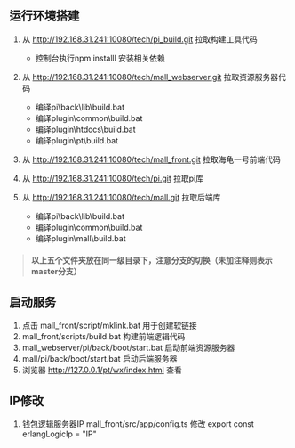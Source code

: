 ## 运行环境搭建

1. 从 http://192.168.31.241:10080/tech/pi_build.git 拉取构建工具代码
    - 控制台执行npm installl 安装相关依赖
	
2. 从 http://192.168.31.241:10080/tech/mall_webserver.git 拉取资源服务器代码
    - 编译pi\back\lib\build.bat
    - 编译plugin\common\build.bat
    - 编译plugin\htdocs\build.bat
    - 编译plugin\pt\build.bat

3. 从 http://192.168.31.241:10080/tech/mall_front.git 拉取海龟一号前端代码

4. 从 http://192.168.31.241:10080/tech/pi.git 拉取pi库

5. 从 http://192.168.31.241:10080/tech/mall.git 拉取后端库
    - 编译pi\back\lib\build.bat
    - 编译plugin\common\build.bat
    - 编译plugin\mall\build.bat

> #### 以上五个文件夹放在同一级目录下，注意分支的切换（未加注释则表示master分支）



## 启动服务

1. 点击 mall_front/script/mklink.bat 用于创建软链接
2. mall_front/scripts/build.bat 构建前端逻辑代码
3. mall_webserver/pi/back/boot/start.bat 启动前端资源服务器
4. mall/pi/back/boot/start.bat 启动后端服务器
5. 浏览器 http://127.0.0.1/pt/wx/index.html 查看


## IP修改

1. 钱包逻辑服务器IP mall_front/src/app/config.ts 修改 export const erlangLogicIp = "IP"